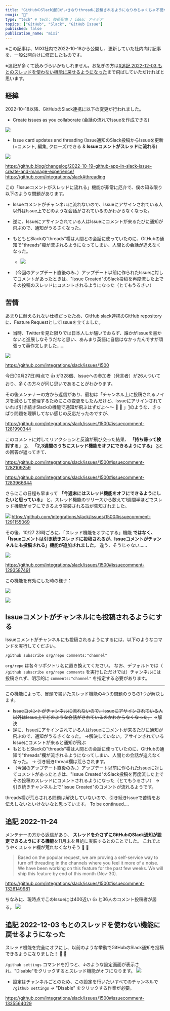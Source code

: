 ```yaml
---
title: "GitHubのSlack通知がいきなりthreadに投稿されるようになりめちゃくちゃ不便なので苦情を送ったら、thread機能を無効化できるようになった話"
emoji: "👏"
type: "tech" # tech: 技術記事 / idea: アイデア
topics: ["GitHub", "Slack", "GitHub Issue"]
published: false
publication_name: "mixi"
---
```


※この記事は、MIXI社内で2022-10-18から公開し、更新していた社内向け記事を、一般公開向けに修正したものです。

※追記が多くて読みづらいかもしれません。お急ぎの方は[#追記 2022-12-03 もとのスレッドを使わない機能に戻せるようになった](#追記-2022-12-03-もとのスレッドを使わない機能に戻せるようになった)まで飛ばしていただければと思います。

## 経緯
2022-10-18以降、GitHubのSlack連携に以下の変更が行われました。

- Create issues as you collaborate (会話の流れでIssueを作成できる)

![](images/github-slack-01.png)

- Issue card updates and threading (Issue通知のSlack投稿からIssueを更新(=コメント, 編集, クローズ)できる & **Issueコメントがスレッドに流れる**)

![](images/github-slack-02.png)

https://github.blog/changelog/2022-10-19-github-app-in-slack-issue-create-and-manage-experience/
https://github.com/integrations/slack#threading

この「Issueコメントがスレッドに流れる」機能が非常に厄介で、僕の知る限り以下のような問題があります。
- Issueコメントがチャンネルに流れないので、Issueにアサインされている人以外はIssue上でどのような会話がされているのかわからなくなった。
- 逆に、Issueにアサインされている人はIssueにコメントが来るたびに通知が飛ぶので、通知がうるさくなった。
- もともとSlackの"threads"欄は人間との会話に使っていたのに、GitHubの通知で"threads"欄が流されるようになってしまい、人間との会話が追えなくなった。
  - ![](images/github-slack-03.png)

- （今回のアップデート直後のみ、）アップデート以前に作られたIssueに対してコメントがあったときは、"Issue Created"のSlack投稿を再度流した上でその投稿のスレッドにコメントされるようになった（とてもうるさい）

## 苦情

あまりに耐えられない仕様だったため、GitHub slack連携のGitHub repositoryに、Feature RequestとしてIssueを立てました。
- 当時、Twitterを見た限りでは日本人しか騒いでおらず、誰かがIssueを書かないと進展しなそうだなと思い、あんまり英語に自信はなかったんですが頑張って英作文しました……

![](images/github-slack-04.png)

https://github.com/integrations/slack/issues/1500

今日(10月27日)時点で :+1: が328個、Issueへの参加者（発言者）が26人ついており、多くの方々が同じ思いであることがわかります。

その後メンテナーの方から返信があり、最初は「チャンネル上に投稿されるノイズを減らして整理するためにこの変更をしたんだけど、Issueにアサインされていれば引き続きSlackの機能で通知が飛ぶはずだよ〜〜 :wave: :pray: 」[1]のような、さっぱり問題を理解してない感じの反応だったのですが、

[1]: ![](images/github-slack-05.png)

https://github.com/integrations/slack/issues/1500#issuecomment-1281990344

このコメントに対してリアクションと反論が飛び交った結果、 **「持ち帰って検討する」** [2]、 **「2,3週間のうちにスレッド機能をオフにできるようにする」** [3]との回答が返ってきて、

[2]: ![](images/github-slack-06.png)

https://github.com/integrations/slack/issues/1500#issuecomment-1282109259

[3]: ![](images/github-slack-07.png)

https://github.com/integrations/slack/issues/1500#issuecomment-1283966644

さらにこの日程も早まって **「今週末にはスレッド機能をオフにできるようにしたいと思っている」** と、スレッド機能のリリースから数えて1週間半ほどでスレッド機能がオフにできるよう実装される旨が告知されました。

![](images/github-slack-08.png)
https://github.com/integrations/slack/issues/1500#issuecomment-1291155069

その後、10/27 23時ごろに、「スレッド機能をオフにする」機能 **ではなく、「Issueコメントは引き続きスレッドに投稿されるが、Issueコメントがチャンネルにも投稿される」機能が追加されました**。
違う、そうじゃない……

![](images/github-slack-09.png)

https://github.com/integrations/slack/issues/1500#issuecomment-1293587491

この機能を有効にした時の様子：

![](images/github-slack-10.png)

![](images/github-slack-11.png)

## Issueコメントがチャンネルにも投稿されるようにする

Issueコメントがチャンネルにも投稿されるようにするには、以下のようなコマンドを実行してください。

```
/github subscribe org/repo comments:"channel"
```

`org/repo` は各々リポジトリ名に置き換えてください。
なお、デフォルトでは（ `/github subscribe org/repo comments` を実行しただけでは）チャンネルには投稿されず、明示的に `comments:"channel"` を指定する必要があります。

---

この機能によって、冒頭で書いたスレッド機能の4つの問題のうちの1つが解決します。

- ~~Issueコメントがチャンネルに流れないので、Issueにアサインされている人以外はIssue上でどのような会話がされているのかわからなくなった。~~ →解決
- 逆に、Issueにアサインされている人はIssueにコメントが来るたびに通知が飛ぶので、通知がうるさくなった。 →解決していない。アサインされているIssueにコメントが来ると通知が飛ぶ
- もともとSlackの"threads"欄は人間との会話に使っていたのに、GitHubの通知で"threads"欄が流されるようになってしまい、人間との会話が追えなくなった。 → 引き続きthread欄は荒らされます。
- （今回のアップデート直後のみ、）アップデート以前に作られたIssueに対してコメントがあったときは、"Issue Created"のSlack投稿を再度流した上でその投稿のスレッドにコメントされるようになった（とてもうるさい） → 引き続きチャンネル上で"Issue Created"のコメントが流れるようです。

threads欄が荒らされる問題は解決していないので、引き続きIssueで苦情をお伝えしないといけないなと思っています。
To be continued....

## 追記 2022-11-24
メンテナーの方から返信があり、 **スレッドを介さずにGitHubのSlack通知が設定できるようにする機能**を11月末を目処に実装するとのことでした。
これでようやくスレッド欄が荒れなくなりそう :tada: :tada:

> Based on the popular request, we are proving a self-service way to turn off threading in the channels where you feel it more of a noise. We have been working on this feature for the past few weeks. We will ship this feature by end of this month (Nov-30).

https://github.com/integrations/slack/issues/1500#issuecomment-1326149981

ちなみに、現時点でこのIssueには400近い :+1: と36人のコメント投稿者が居る。
![](images/github-slack-12.png)

## 追記 2022-12-03 もとのスレッドを使わない機能に戻せるようになった

スレッド機能を完全にオフにし、以前のような挙動でGitHubのSlack通知を投稿できるようになりました！ :tada: :rocket:

`/github settings` コマンドを打つと、↓のような設定画面が表示され、"Disable"をクリックするとスレッド機能がオフになります。
![](images/github-slack-13.png)

- 設定はチャンネルごとのため、この設定を行いたいすべてのチャンネルで `/github settings` -> "Disable" をクリックする作業が必要。

https://github.com/integrations/slack/issues/1500#issuecomment-1335564029
